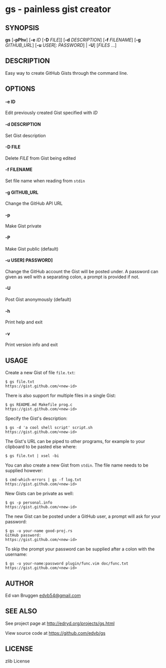 # gs \- painless gist creator

## SYNOPSIS

**gs** [**-pPhv**] [**-e** *ID* [**-D** *FILE*]] [**-d** *DESCRIPTION*] [**-f** *FILENAME*] [**-g** *GITHUB\_URL*] [**-u** *USER*[: *PASSWORD*] | **-U**] [*FILES* ...]

## DESCRIPTION

Easy way to create GitHub Gists through the command line.

## OPTIONS

#### -e ID

Edit previously created Gist specified with *ID*

#### -d DESCRIPTION

Set Gist description

#### -D FILE

Delete *FILE* from Gist being edited

#### -f FILENAME

Set file name when reading from `stdin`

#### -g GITHUB_URL

Change the GitHub API URL

#### -p

Make Gist private

#### -P

Make Gist public (default)

#### -u USER[:PASSWORD]

Change the GitHub account the Gist will be posted under. A password can
given as well with a separating colon, a prompt is provided if not.

#### -U

Post Gist anonymously (default)

#### -h

Print help and exit

#### -v

Print version info and exit

## USAGE

Create a new Gist of file `file.txt`:

```
$ gs file.txt
https://gist.github.com/<new-id>
```

There is also support for multiple files in a single Gist:

```
$ gs README.md Makefile prog.c
https://gist.github.com/<new-id>
```

Specify the Gist's description:

```
$ gs -d 'a cool shell script' script.sh
https://gist.github.com/<new-id>
```

The Gist's URL can be piped to other programs, for example to your clipboard to
be pasted else where:

```
$ gs file.txt | xsel -bi
```

You can also create a new Gist from `stdin`. The file name needs to be supplied
however:

```
$ cmd-which-errors | gs -f log.txt
https://gist.github.com/<new-id>
```

New Gists can be private as well:

```
$ gs -p personal.info
https://gist.github.com/<new-id>
```

The new Gist can be posted under a GitHub user, a prompt will ask for your
password:

```
$ gs -u your-name good-proj.rs
GitHub password:
https://gist.github.com/<new-id>
```

To skip the prompt your password can be supplied after a colon with the
username:

```
$ gs -u your-name:password plugin/func.vim doc/func.txt
https://gist.github.com/<new-id>
```

## AUTHOR

Ed van Bruggen <edvb54@gmail.com>

## SEE ALSO

See project page at <http://edryd.org/projects/gs.html>

View source code at <https://github.com/edvb/gs>

## LICENSE

zlib License

